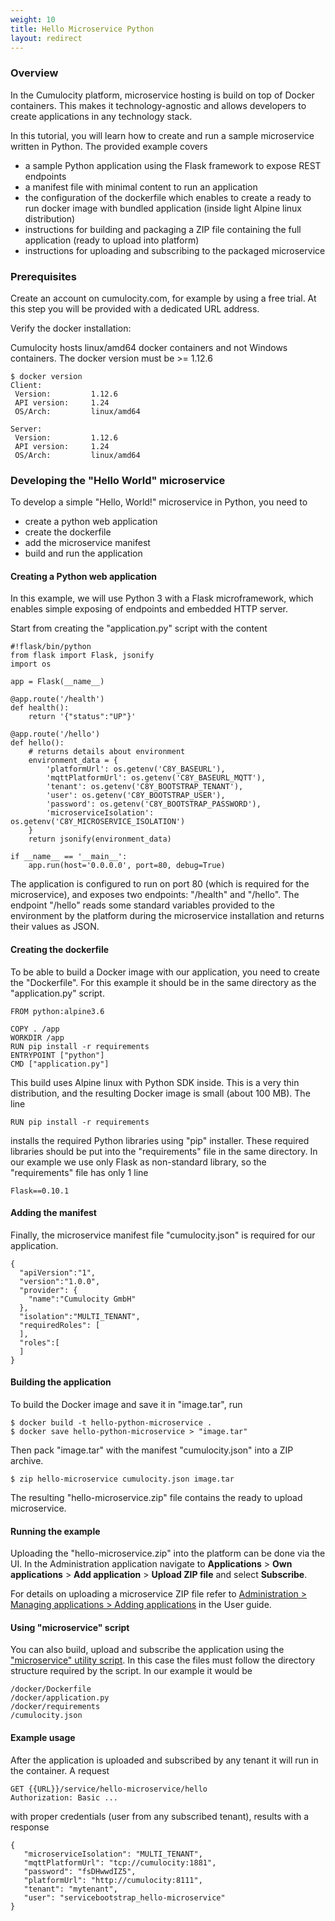 ```yaml
---
weight: 10
title: Hello Microservice Python
layout: redirect
---
```


### Overview

In the Cumulocity platform, microservice hosting is build on top of Docker containers. This makes it technology-agnostic and allows developers to create applications in any technology stack.

In this tutorial, you will learn how to create and run a sample microservice written in Python. The provided example covers
 
* a sample Python application using the Flask framework to expose REST endpoints
* a manifest file with minimal content to run an application 
* the configuration of the dockerfile which enables to create a ready to run docker image with bundled application (inside light Alpine linux distribution)
* instructions for building and packaging a ZIP file containing the full application (ready to upload into platform)
* instructions for uploading and subscribing to the packaged microservice 


### Prerequisites

Create an account on cumulocity.com, for example by using a free trial. At this step you will be provided with a dedicated URL address.

Verify the docker installation:

Cumulocity hosts linux/amd64 docker containers and not Windows containers. The docker version must be >= 1.12.6

    $ docker version
    Client:
     Version:         1.12.6
     API version:     1.24
     OS/Arch:         linux/amd64

    Server:
     Version:         1.12.6
     API version:     1.24
     OS/Arch:         linux/amd64


### Developing the "Hello World" microservice 

To develop a simple "Hello, World!" microservice in Python, you need to
 
 * create a python web application
 * create the dockerfile
 * add the microservice manifest
 * build and run the application

#### Creating a Python web application

In this example, we will use Python 3 with a Flask microframework, which enables simple exposing of endpoints and embedded HTTP server. 

Start from creating the "application.py" script with the content
 
    #!flask/bin/python
    from flask import Flask, jsonify
    import os
    
    app = Flask(__name__)
    
    @app.route('/health')
    def health():
        return '{"status":"UP"}'
    
    @app.route('/hello')
    def hello():
        # returns details about environment
        environment_data = {
            'platformUrl': os.getenv('C8Y_BASEURL'),
            'mqttPlatformUrl': os.getenv('C8Y_BASEURL_MQTT'),
            'tenant': os.getenv('C8Y_BOOTSTRAP_TENANT'),
            'user': os.getenv('C8Y_BOOTSTRAP_USER'),
            'password': os.getenv('C8Y_BOOTSTRAP_PASSWORD'),
            'microserviceIsolation': os.getenv('C8Y_MICROSERVICE_ISOLATION')
        }
        return jsonify(environment_data) 
    
    if __name__ == '__main__':
        app.run(host='0.0.0.0', port=80, debug=True)
        
The application is configured to run on port 80 (which is required for the microservice), and exposes two endpoints: "/health" and "/hello".
The endpoint "/hello" reads some standard variables provided to the environment by the platform during the microservice installation and returns their values as JSON.

#### Creating the dockerfile

To be able to build a Docker image with our application, you need to create the "Dockerfile". For this example it should be in the same directory as the "application.py" script.

    FROM python:alpine3.6
    
    COPY . /app
    WORKDIR /app
    RUN pip install -r requirements
    ENTRYPOINT ["python"]
    CMD ["application.py"]
    
This build uses Alpine linux with Python SDK inside. This is a very thin distribution, and the resulting Docker image is small (about 100 MB). The line

    RUN pip install -r requirements
    
installs the required Python libraries using "pip" installer. These required libraries should be put into the "requirements" file in the same directory. In our example we use only Flask as non-standard library, so the "requirements" file has only 1 line
    
    Flask==0.10.1
    
#### Adding the manifest 
    
Finally, the microservice manifest file "cumulocity.json" is required for our application.

    {
      "apiVersion":"1",
      "version":"1.0.0",
      "provider": {
        "name":"Cumulocity GmbH"
      },
      "isolation":"MULTI_TENANT",
      "requiredRoles": [
      ],
      "roles":[
      ]
    }
    
#### Building the application
     
To build the Docker image and save it in "image.tar", run     

    $ docker build -t hello-python-microservice .
    $ docker save hello-python-microservice > "image.tar"

Then pack "image.tar" with the manifest "cumulocity.json" into a ZIP archive.
    
    $ zip hello-microservice cumulocity.json image.tar
    
The resulting "hello-microservice.zip" file contains the ready to upload microservice. 

#### Running the example

Uploading the "hello-microservice.zip" into the platform can be done via the UI. In the Administration application navigate to **Applications** > **Own applications** > **Add application** > **Upload ZIP file** and select **Subscribe**. 

For details on uploading a microservice ZIP file refer to [Administration > Managing applications > Adding applications](/guides/users-guide/administration#managing-applications) in the User guide. 

#### Using "microservice" script

You can also build, upload and subscribe the application using the ["microservice" utility script](/guides/reference/microservice-package). In this case the files must follow the directory structure required by the script. In our example it would be

    /docker/Dockerfile
    /docker/application.py
    /docker/requirements
    /cumulocity.json
     
     

#### Example usage

After the application is uploaded and subscribed by any tenant it will run in the container. A request

    GET {{URL}}/service/hello-microservice/hello 
    Authorization: Basic ...

with proper credentials (user from any subscribed tenant), results with a response 
 
    {
       "microserviceIsolation": "MULTI_TENANT",
       "mqttPlatformUrl": "tcp://cumulocity:1881",
       "password": "fsDHwwdIZ5",
       "platformUrl": "http://cumulocity:8111",
       "tenant": "mytenant",
       "user": "servicebootstrap_hello-microservice"
    }

